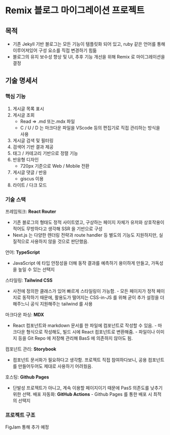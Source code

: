 # Remix 블로그 마이그레이션 프로젝트

## 목적

- 기존 Jekyll 기반 블로그는 모든 기능이 템플릿화 되어 있고, ruby 같은 언어를 통해 이루어져있어 구성 요소를 직접 변경하기 힘듦
- 블로그의 유지 보수성 향상 및 UI, 추후 기능 개선을 위해 Remix 로 마이그레이션을 결정

## 기술 명세서

### 핵심 기능

1. 게시글 목록 표시
2. 게시글 조회
   - Read => .md 또는.mdx 파일
   - C / U / D 는 마크다운 파일을 VScode 등의 편집기로 직접 관리하는 방식을 사용
3. 게시글 검색 및 필터링
4. 검색어 기반 결과 제공
5. 태그 / 카테고리 기반으로 정렬 기능
6. 반응형 디자인
   - 720px 기준으로 Web / Mobile 전환
7. 게시글 댓글 / 반응
   - giscus 이용
8. 라이트 / 다크 모드

### 기술 스택

프레임워크: **React Router**

- 기존 블로그의 형태도 정적 사이트였고, 구상하는 페이지 자체가 유저와 상호작용이 적어도 무방하다고 생각해 SSR 을 기반으로 구성
- Next.js 는 다양한 렌더링 전략과 route handler 등 별도의 기능도 지원하지만, 실질적으로 사용하지 않을 것으로 판단했음.

언어: **TypeScript**

- JavaScript 에 타입 안정성을 더해 동작 결과를 예측하기 용이하게 만들고, 가독성을 높일 수 있는 선택지

스타일링: **Tailwind CSS**

- 사전에 정의한 클래스가 있어 빠르게 스타일링이 가능함. - 모든 페이지가 정적 페이지로 동작하기 때문에, 활용도가 떨어지는 CSS-in-JS 를 위해 굳이 추가 설정을 더 해주느니 공식 지원해주는 tailwind 를 사용

마크다운 파싱: **MDX**

- React 컴포넌트와 markdown 문서를 한 파일에 컴포넌트로 작성할 수 있음. - 마크다운 형식으로 작성해도, 빌드 시에 React 컴포넌트로 변환해줌. - 파일이나 이미지 등을 Git Repo 에 저장해 관리해 BasS 에 의존하지 않아도 됨.

컴포넌트 관리: **Storybook**

- 컴포넌트 문서화가 필요하다고 생각함. 프로젝트 직접 참여하다보니, 공용 컴포넌트를 만들어두어도 제대로 사용하기 어려웠음.

호스팅: **Github Pages**

- 단발성 프로젝트가 아니고, 계속 이용할 페이지이기 때문에 PasS 의존도를 낮추기 위한 선택.
  배포 자동화: **GitHub Actions** - Github Pages 를 통한 배포 시 최적의 선택지

### 프로젝트 구조

FigJam 통해 추가 예정
